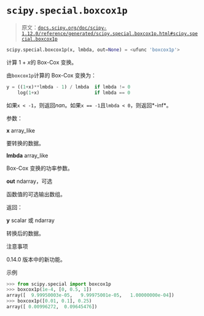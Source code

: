 # `scipy.special.boxcox1p`

> 原文：[`docs.scipy.org/doc/scipy-1.12.0/reference/generated/scipy.special.boxcox1p.html#scipy.special.boxcox1p`](https://docs.scipy.org/doc/scipy-1.12.0/reference/generated/scipy.special.boxcox1p.html#scipy.special.boxcox1p)

```py
scipy.special.boxcox1p(x, lmbda, out=None) = <ufunc 'boxcox1p'>
```

计算 1 + *x*的 Box-Cox 变换。

由`boxcox1p`计算的 Box-Cox 变换为：

```py
y = ((1+x)**lmbda - 1) / lmbda  if lmbda != 0
    log(1+x)                    if lmbda == 0 
```

如果`x < -1`，则返回*nan*。如果`x == -1`且`lmbda < 0`，则返回*-inf*。

参数：

**x** array_like

要转换的数据。

**lmbda** array_like

Box-Cox 变换的功率参数。

**out** ndarray，可选

函数值的可选输出数组。

返回：

**y** scalar 或 ndarray

转换后的数据。

注意事项

0.14.0 版本中的新功能。

示例

```py
>>> from scipy.special import boxcox1p
>>> boxcox1p(1e-4, [0, 0.5, 1])
array([  9.99950003e-05,   9.99975001e-05,   1.00000000e-04])
>>> boxcox1p([0.01, 0.1], 0.25)
array([ 0.00996272,  0.09645476]) 
```

